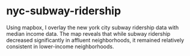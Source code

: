 # nyc-subway-ridership
Using mapbox, I overlay the new york city subway ridership data with median income data. The map reveals that while subway ridership decreased significantly in affluent neighborhoods, it remained relatively consistent in lower-income neighborhoods.
